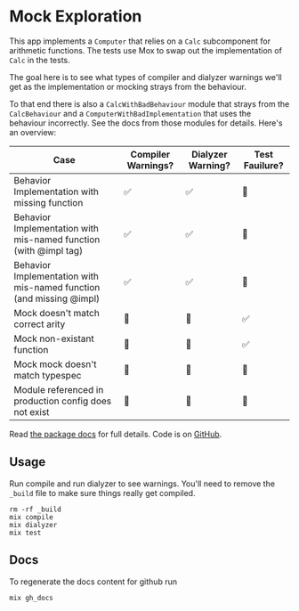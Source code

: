 # Mock Exploration

This app implements a `Computer` that relies on a `Calc` subcomponent for arithmetic functions. The tests use Mox to swap out the implementation of `Calc` in the tests.

The goal here is to see what types of compiler and dialyzer warnings we'll get as the implementation or mocking strays from the behaviour.

To that end there is also a `CalcWithBadBehaviour` module that strays from the `CalcBehaviour` and a `ComputerWithBadImplementation` that uses the behaviour incorrectly. See the docs from those modules for details. Here's an overview:


| Case | Compiler Warnings? | Dialyzer Warning? | Test Fauilure? |
|------|--------------------|-------------------|----------------|
| Behavior Implementation with missing function | ✅ | ✅ | 🚫 |
| Behavior Implementation with mis-named function (with @impl tag) | ✅ | ✅ | 🚫 |
| Behavior Implementation with mis-named function (and missing @impl) | ✅ | ✅ | 🚫 |
| Mock doesn't match correct arity | 🚫 | 🚫 | ✅ |
| Mock non-existant function | 🚫 | 🚫 | ✅ | 
| Mock mock doesn't match typespec | 🚫 | 🚫 | 🚫 |
| Module referenced in production config does not exist | 🚫 | 🚫 | 🚫 |

Read [the package docs](https://bundacia.github.io/mox_exploration) for full details. Code is on [GitHub](https://github.com/bundacia/mox_exploration).

## Usage

Run compile and run dialyzer to see warnings. You'll need to remove the `_build` file to make sure things really get compiled.

```
rm -rf _build
mix compile
mix dialyzer
mix test
```

## Docs

To regenerate the docs content for github run

```
mix gh_docs
```
